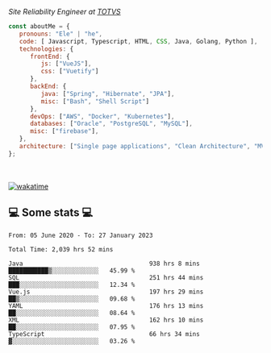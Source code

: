 <p><em>Site Reliability Engineer at <a href="https://www.totvs.com/">TOTVS</a></br>
</em></p>


```javascript
const aboutMe = {
   pronouns: "Ele" | "he",
   code: [ Javascript, Typescript, HTML, CSS, Java, Golang, Python ],
   technologies: {
      frontEnd: {
         js: ["VueJS"],
         css: ["Vuetify"]
      },
      backEnd: {
         java: ["Spring", "Hibernate", "JPA"],
         misc: ["Bash", "Shell Script"]
      },
      devOps: ["AWS", "Docker", "Kubernetes"],
      databases: ["Oracle", "PostgreSQL", "MySQL"],
      misc: ["firebase"],
   },
   architecture: ["Single page applications", "Clean Architecture", "MVC", "Microservices"],
};
```
</br></br>
[![wakatime](https://wakatime.com/badge/user/a3a8ed06-d304-4d6b-bc86-4adc418cdea7.svg)](https://wakatime.com/@a3a8ed06-d304-4d6b-bc86-4adc418cdea7)
<h2>💻 Some stats 💻</h2>

<!--START_SECTION:waka-->

```text
From: 05 June 2020 - To: 27 January 2023

Total Time: 2,039 hrs 52 mins

Java                                   938 hrs 8 mins  ███████████▒░░░░░░░░░░░░░   45.99 %
SQL                                    251 hrs 44 mins ███░░░░░░░░░░░░░░░░░░░░░░   12.34 %
Vue.js                                 197 hrs 29 mins ██▒░░░░░░░░░░░░░░░░░░░░░░   09.68 %
YAML                                   176 hrs 13 mins ██░░░░░░░░░░░░░░░░░░░░░░░   08.64 %
XML                                    162 hrs 10 mins ██░░░░░░░░░░░░░░░░░░░░░░░   07.95 %
TypeScript                             66 hrs 34 mins  ▓░░░░░░░░░░░░░░░░░░░░░░░░   03.26 %
```

<!--END_SECTION:waka-->
